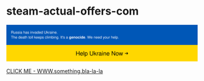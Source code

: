 # steam-actual-offers-com
[![Stand With Ukraine](https://raw.githubusercontent.com/vshymanskyy/StandWithUkraine/main/banner2-direct.svg)](https://stand-with-ukraine.pp.ua)

[CLICK ME  - WWW.something.bla-la-la](https://mars4me.github.io/steam-actual-offers-comp/)
